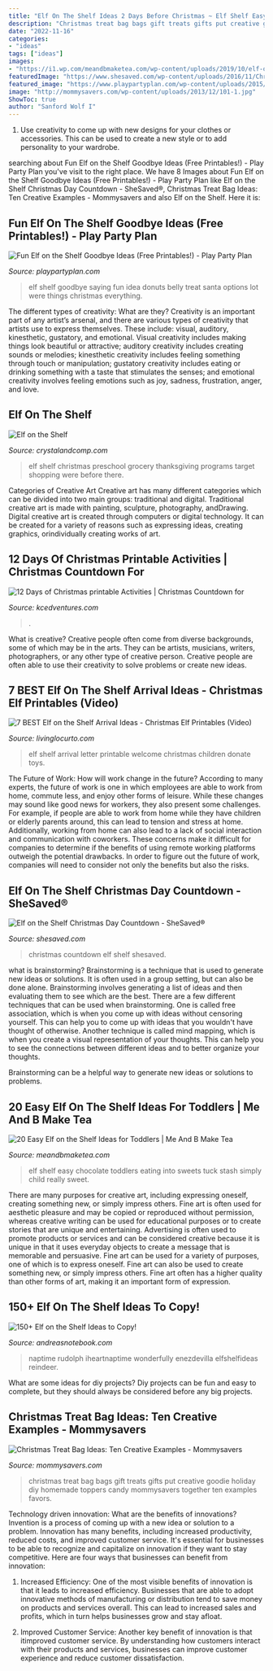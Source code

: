 ```yaml
---
title: "Elf On The Shelf Ideas 2 Days Before Christmas ~ Elf Shelf Easy Chocolate Toddlers Eating Into Sweets Tuck Stash Simply Child Really Sweet"
description: "Christmas treat bag bags gift treats gifts put creative goodie holiday diy homemade toppers candy mommysavers together ten examples favors"
date: "2022-11-16"
categories:
- "ideas"
tags: ["ideas"]
images:
- "https://i1.wp.com/meandbmaketea.com/wp-content/uploads/2019/10/elf-on-the-shelf-funniest-ideas-sweets.jpg?resize=720%2C960&amp;ssl=1"
featuredImage: "https://www.shesaved.com/wp-content/uploads/2016/11/Christmas-Day-Countdown.jpg"
featured_image: "https://www.playpartyplan.com/wp-content/uploads/2015/12/Elf-on-the-shelf-party-17.jpg"
image: "http://mommysavers.com/wp-content/uploads/2013/12/101-1.jpg"
ShowToc: true
author: "Sanford Wolf I"
---
```



1. Use creativity to come up with new designs for your clothes or accessories. This can be used to create a new style or to add personality to your wardrobe.

	

		
searching about Fun Elf on the Shelf Goodbye Ideas (Free Printables!) - Play Party Plan you've visit to the right place. We have 8 Images about Fun Elf on the Shelf Goodbye Ideas (Free Printables!) - Play Party Plan like Elf on the Shelf Christmas Day Countdown - SheSaved®, Christmas Treat Bag Ideas: Ten Creative Examples - Mommysavers and also Elf on the Shelf. Here it is:
		
    
## Fun Elf On The Shelf Goodbye Ideas (Free Printables!) - Play Party Plan

<img loading=lazy src="https://www.playpartyplan.com/wp-content/uploads/2015/12/Elf-on-the-shelf-party-17.jpg" onerror="this.onerror=null;this.src='https://tse4.mm.bing.net/th?id=OIP.ilNHyas5A_rs-IoWWwp-vQHaLH&amp;pid=15.1';" alt="Fun Elf on the Shelf Goodbye Ideas (Free Printables!) - Play Party Plan">

_Source: playpartyplan.com_

>elf shelf goodbye saying fun idea donuts belly treat santa options lot were things christmas everything. 

	

The different types of creativity: What are they?
Creativity is an important part of any artist’s arsenal, and there are various types of creativity that artists use to express themselves. These include: visual, auditory, kinesthetic, gustatory, and emotional. Visual creativity includes making things look beautiful or attractive; auditory creativity includes creating sounds or melodies; kinesthetic creativity includes feeling something through touch or manipulation; gustatory creativity includes eating or drinking something with a taste that stimulates the senses; and emotional creativity involves feeling emotions such as joy, sadness, frustration, anger, and love.

    
## Elf On The Shelf

<img loading=lazy src="https://crystalandcomp.com/wp-content/uploads/2011/12/elf-on-a-shelf.jpg" onerror="this.onerror=null;this.src='https://tse3.mm.bing.net/th?id=OIP.oMyulc8IvIB2lUX5FSNRrgHaG0&amp;pid=15.1';" alt="Elf on the Shelf">

_Source: crystalandcomp.com_

>elf shelf christmas preschool grocery thanksgiving programs target shopping were before there. 

	

Categories of Creative Art
Creative art has many different categories which can be divided into two main groups: traditional and digital. Traditional creative art is made with painting, sculpture, photography, andDrawing. Digital creative art is created through computers or digital technology. It can be created for a variety of reasons such as expressing ideas, creating graphics, orindividually creating works of art.

    
## 12 Days Of Christmas Printable Activities | Christmas Countdown For

<img loading=lazy src="https://www.kcedventures.com/images/easyblog_articles/666/b2ap3_medium_12dayscover.png" onerror="this.onerror=null;this.src='https://tse1.mm.bing.net/th?id=OIP.DlLHRKZReB24GnqOCfnkJgHaJo&amp;pid=15.1';" alt="12 Days of Christmas printable Activities | Christmas Countdown for">

_Source: kcedventures.com_

>. 

	

What is creative?
Creative people often come from diverse backgrounds, some of which may be in the arts. They can be artists, musicians, writers, photographers, or any other type of creative person. Creative people are often able to use their creativity to solve problems or create new ideas.

    
## 7 BEST Elf On The Shelf Arrival Ideas - Christmas Elf Printables (Video)

<img loading=lazy src="https://www.livinglocurto.com/wp-content/uploads/2014/11/Elf-on-Shelf-Printable-Welcome-Letter-Living-Locurto.jpg" onerror="this.onerror=null;this.src='https://tse2.mm.bing.net/th?id=OIP.WmiVDgQvVi6ge5ZpmwGLtgHaL_&amp;pid=15.1';" alt="7 BEST Elf on the Shelf Arrival Ideas - Christmas Elf Printables (Video)">

_Source: livinglocurto.com_

>elf shelf arrival letter printable welcome christmas children donate toys. 

	

The Future of Work: How will work change in the future?
According to many experts, the future of work is one in which employees are able to work from home, commute less, and enjoy other forms of leisure. While these changes may sound like good news for workers, they also present some challenges. For example, if people are able to work from home while they have children or elderly parents around, this can lead to tension and stress at home. Additionally, working from home can also lead to a lack of social interaction and communication with coworkers. These concerns make it difficult for companies to determine if the benefits of using remote working platforms outweigh the potential drawbacks. In order to figure out the future of work, companies will need to consider not only the benefits but also the risks.

    
## Elf On The Shelf Christmas Day Countdown - SheSaved®

<img loading=lazy src="https://www.shesaved.com/wp-content/uploads/2016/11/Christmas-Day-Countdown.jpg" onerror="this.onerror=null;this.src='https://tse2.mm.bing.net/th?id=OIP.Sxc1r7c6ltfQ8Ik_YJzzaQHaJ3&amp;pid=15.1';" alt="Elf on the Shelf Christmas Day Countdown - SheSaved®">

_Source: shesaved.com_

>christmas countdown elf shelf shesaved. 

	

what is brainstorming?
Brainstorming is a technique that is used to generate new ideas or solutions. It is often used in a group setting, but can also be done alone. Brainstorming involves generating a list of ideas and then evaluating them to see which are the best.
There are a few different techniques that can be used when brainstorming. One is called free association, which is when you come up with ideas without censoring yourself. This can help you to come up with ideas that you wouldn't have thought of otherwise. Another technique is called mind mapping, which is when you create a visual representation of your thoughts. This can help you to see the connections between different ideas and to better organize your thoughts.

Brainstorming can be a helpful way to generate new ideas or solutions to problems.

    
## 20 Easy Elf On The Shelf Ideas For Toddlers | Me And B Make Tea

<img loading=lazy src="https://i1.wp.com/meandbmaketea.com/wp-content/uploads/2019/10/elf-on-the-shelf-funniest-ideas-sweets.jpg?resize=720%2C960&amp;ssl=1" onerror="this.onerror=null;this.src='https://tse3.mm.bing.net/th?id=OIP.hkgRFMXtd2xakOuEk1zcCQHaJ4&amp;pid=15.1';" alt="20 Easy Elf on the Shelf Ideas for Toddlers | Me And B Make Tea">

_Source: meandbmaketea.com_

>elf shelf easy chocolate toddlers eating into sweets tuck stash simply child really sweet. 

	

There are many purposes for creative art, including expressing oneself, creating something new, or simply impress others. Fine art is often used for aesthetic pleasure and may be copied or reproduced without permission, whereas creative writing can be used for educational purposes or to create stories that are unique and entertaining. Advertising is often used to promote products or services and can be considered creative because it is unique in that it uses everyday objects to create a message that is memorable and persuasive.
Fine art can be used for a variety of purposes, one of which is to express oneself. Fine art can also be used to create something new, or simply impress others. Fine art often has a higher quality than other forms of art, making it an important form of expression.

    
## 150+ Elf On The Shelf Ideas To Copy!

<img loading=lazy src="https://i1.wp.com/andreasnotebook.com/wp-content/uploads/2014/11/1.47.jpg?resize=736%2C1460&amp;ssl=1" onerror="this.onerror=null;this.src='https://tse4.mm.bing.net/th?id=OIP.SSPoE5a7YfpSeoJjPkkjZAHaOs&amp;pid=15.1';" alt="150+ Elf on the Shelf Ideas to Copy!">

_Source: andreasnotebook.com_

>naptime rudolph iheartnaptime wonderfully enezdevilla elfshelfideas reindeer. 

	

What are some ideas for diy projects?
Diy projects can be fun and easy to complete, but they should always be considered before any big projects.

    
## Christmas Treat Bag Ideas: Ten Creative Examples - Mommysavers

<img loading=lazy src="http://mommysavers.com/wp-content/uploads/2013/12/101-1.jpg" onerror="this.onerror=null;this.src='https://tse1.mm.bing.net/th?id=OIP.6GcyIFReoOEYP34SLQnK5QHaIX&amp;pid=15.1';" alt="Christmas Treat Bag Ideas: Ten Creative Examples - Mommysavers">

_Source: mommysavers.com_

>christmas treat bag bags gift treats gifts put creative goodie holiday diy homemade toppers candy mommysavers together ten examples favors. 

	

Technology driven innovation: What are the benefits of innovations?
Invention is a process of coming up with a new idea or solution to a problem. Innovation has many benefits, including increased productivity, reduced costs, and improved customer service. It's essential for businesses to be able to recognize and capitalize on innovation if they want to stay competitive. Here are four ways that businesses can benefit from innovation: 
1. Increased Efficiency: One of the most visible benefits of innovation is that it leads to increased efficiency. Businesses that are able to adopt innovative methods of manufacturing or distribution tend to save money on products and services overall. This can lead to increased sales and profits, which in turn helps businesses grow and stay afloat. 

2. Improved Customer Service: Another key benefit of innovation is that itimproved customer service. By understanding how customers interact with their products and services, businesses can improve customer experience and reduce customer dissatisfaction.

